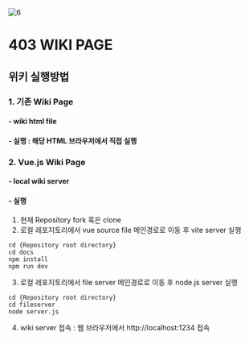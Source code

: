 ![6](https://github.com/SangyeopNam/403-wiki/assets/119817396/50765550-5910-4cad-8c5f-61870b008ea3)

# 403 WIKI PAGE

## 위키 실행방법

### 1. 기존 Wiki Page
#### - wiki html file
#### - 실행 : 해당 HTML 브라우저에서 직접 실행

### 2. Vue.js Wiki Page
#### - local wiki server
#### - 실행
1. 현재 Repository fork 혹은 clone
2. 로컬 레포지토리에서 vue source file 메인경로로 이동 후 vite server 실행
```
cd {Repository root directory}
cd docs
npm install
npm run dev
```
3. 로컬 레포지토리에서 file server 메인경로로 이동 후 node.js server 실행
```
cd {Repository root directory}
cd fileserver
node server.js
```
4. wiki server 접속 : 웹 브라우저에서 http://localhost:1234 접속
